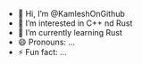 - 👋 Hi, I’m @KamleshOnGithub
- 👀 I’m interested in C++ nd Rust
- 🌱 I’m currently learning Rust
- 😄 Pronouns: ...
- ⚡ Fun fact: ...

<!---
KamleshOnGithub/KamleshOnGithub is a ✨ special ✨ repository because its `README.md` (this file) appears on your GitHub profile.
You can click the Preview link to take a look at your changes.
--->

